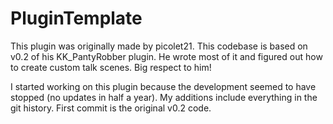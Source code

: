 # PluginTemplate
This plugin was originally made by picolet21. This codebase is based on v0.2 of his KK_PantyRobber plugin.
He wrote most of it and figured out how to create custom talk scenes. Big respect to him!

I started working on this plugin because the development seemed to have stopped (no updates in half a year).
My additions include everything in the git history. First commit is the original v0.2 code.
